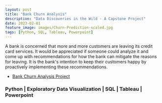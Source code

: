 ```yaml
---
layout: post
title: "Bank Churn Analysis"
description: "Data Discoveries in the Wild - A Capstone Project"
date: 2023-02-01
feature_image: images/Churn-Prediction-scaled.jpg
tags: [Python, SQL, Tableau, Powerpoint]
---
```


A bank is concerned that more and more customers are leaving its credit card services. It would be appreciated if someone could analyze it and come up with recommendations for how the bank can mitigate the reasons for leaving. It is the bank's intention to keep their customers happy by proactively implementing these recommendations.

 * [Bank Churn Analysis Project](https://github.com/TheBrittinator/DA_Project_Churn_Analysis)

### **Python | Exploratory Data Visualization | SQL | Tableau | Powerpoint**
